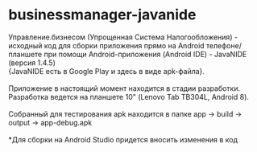 # businessmanager-javanide
Управление.бизнесом (Упрощенная Система Налогообложения) - исходный код для сборки приложения прямо на Android телефоне/планшете при помощи Android-приложения (Android IDE) - JavaNIDE (версия 1.4.5)<br> {JavaNIDE есть в Google Play и здесь в виде apk-файла}. 
<br><br>
Приложение в настоящий момент находится в стадии разработки. Разработка ведется на планшете 10" (Lenovo Tab TB304L, Android 8).<br>
<br>Собранный для тестирования apk находится в папке app -> build -> output -> app-debug.apk<br><br>
*Для сборки на Android Studio придется вносить изменения в код
